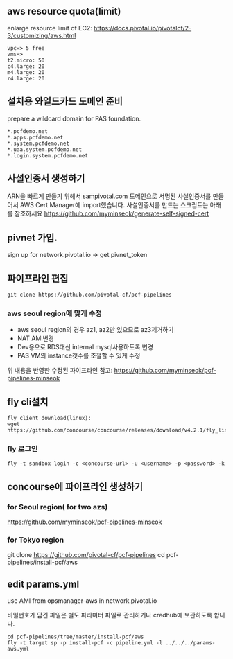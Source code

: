 
## aws resource quota(limit)
enlarge resource limit of EC2:
https://docs.pivotal.io/pivotalcf/2-3/customizing/aws.html
```
vpc=> 5 free
vms=>
t2.micro: 50
c4.large: 20
m4.large: 20
r4.large: 20
```

## 설치용 와일드카드 도메인 준비
prepare a wildcard domain for PAS foundation.
```
*.pcfdemo.net
*.apps.pcfdemo.net
*.system.pcfdemo.net
*.uaa.system.pcfdemo.net
*.login.system.pcfdemo.net
```

## 사설인증서 생성하기
ARN을 빠르게 만들기 위해서 sampivotal.com 도메인으로 서명된 사설인증서를 만들어서 AWS Cert Manager에 import했습니다.
사설인증서를 만드는 스크립트는 아래를 참조하세요
https://github.com/myminseok/generate-self-signed-cert


## pivnet 가입.
sign up for network.pivotal.io -> get pivnet_token



## 파이프라인 편집

~~~
git clone https://github.com/pivotal-cf/pcf-pipelines
~~~

### aws seoul region에 맞게 수정
- aws seoul region의 경우 az1, az2만 있으므로 az3제거하기
- NAT AMI변경
- Dev용으로 RDS대신 internal mysql사용하도록 변경
- PAS VM의 instance갯수를 조절할 수 있게 수정

위 내용을 반영한 수정된 파이프라인 참고: https://github.com/myminseok/pcf-pipelines-minseok


## fly cli설치
~~~
fly client download(linux):
wget https://github.com/concourse/concourse/releases/download/v4.2.1/fly_linux_amd64
~~~

### fly 로그인

~~~
fly -t sandbox login -c <concourse-url> -u <username> -p <password> -k 
~~~

## concourse에 파이프라인 생성하기

### for Seoul region( for two azs)
https://github.com/myminseok/pcf-pipelines-minseok

### for Tokyo region
git clone https://github.com/pivotal-cf/pcf-pipelines
cd pcf-pipelines/install-pcf/aws

## edit params.yml
use AMI from opsmanager-aws in network.pivotal.io

비밀번호가 담긴 파일은 별도 파라미터 파일로 관리하거나 credhub에 보관하도록 합니다.
~~~
cd pcf-pipelines/tree/master/install-pcf/aws
fly -t target sp -p install-pcf -c pipeline.yml -l ../../../params-aws.yml
~~~


